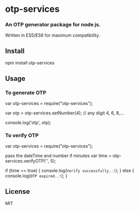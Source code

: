 # otp-services
### An OTP generator package for node js.

Written in ES5/ES6 for maximum compatibility.

## Install

npm install otp-services

## Usage

### To generate OTP

var otp-services = require("otp-services");

var otp = otp-services.setNumber(4);  // any digit 4, 6, 8,...

console.log('otp', otp);

### To verify OTP

var otp-services = require("otp-services");

pass the dateTime and number if minutes
var time = otp-services.verifyOTP('', 5);

if (time == true) {
    console.log(`Verify successfully..!`);
} else {
    console.log(`OTP expired..!`);
}

## License

MIT

```